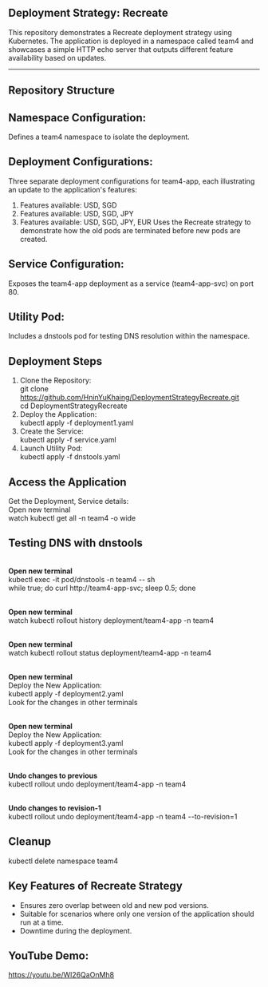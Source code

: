 Deployment Strategy: Recreate
---
This repository demonstrates a Recreate deployment strategy using Kubernetes. The application is deployed in a namespace called team4 and showcases a simple HTTP echo server that outputs different feature availability based on updates.

---
Repository Structure
---

Namespace Configuration:
---
Defines a team4 namespace to isolate the deployment.

Deployment Configurations:
---
Three separate deployment configurations for team4-app, each illustrating an update to the application's features:
1. Features available: USD, SGD
2. Features available: USD, SGD, JPY
3. Features available: USD, SGD, JPY, EUR
Uses the Recreate strategy to demonstrate how the old pods are terminated before new pods are created.

Service Configuration:
---
Exposes the team4-app deployment as a service (team4-app-svc) on port 80.

Utility Pod:
---
Includes a dnstools pod for testing DNS resolution within the namespace.

Deployment Steps
---
1. Clone the Repository:
</BR>git clone https://github.com/HninYuKhaing/DeploymentStrategyRecreate.git
</BR>cd DeploymentStrategyRecreate
2. Deploy the Application:
</BR>kubectl apply -f deployment1.yaml 
3. Create the Service:
</BR>kubectl apply -f service.yaml 
4. Launch Utility Pod:
</BR>kubectl apply -f dnstools.yaml

Access the Application
---
Get the Deployment, Service details:
</BR>Open new terminal
</BR>watch kubectl get all -n team4 -o wide

Testing DNS with dnstools
---
</BR><B>Open new terminal</B>
</BR>kubectl exec -it pod/dnstools -n team4 -- sh
</BR>while true; do curl http://team4-app-svc; sleep 0.5; done

</BR><B>Open new terminal</B>
</BR>watch kubectl rollout history  deployment/team4-app -n team4

</BR><B>Open new terminal</B>
</BR>watch kubectl rollout status  deployment/team4-app -n team4

</BR><B>Open new terminal</B>
</BR>Deploy the New Application:
</BR>kubectl apply -f deployment2.yaml
</BR>Look for the changes in other terminals

</BR><B>Open new terminal</B>
</BR>Deploy the New Application:
</BR>kubectl apply -f deployment3.yaml
</BR>Look for the changes in other terminals

</BR><B>Undo changes to previous</B>
</BR>kubectl rollout undo deployment/team4-app -n team4

</BR><B>Undo changes to revision-1</B>
</BR>kubectl rollout undo deployment/team4-app -n team4 --to-revision=1

Cleanup
---
kubectl delete namespace team4

Key Features of Recreate Strategy
---
- Ensures zero overlap between old and new pod versions.
- Suitable for scenarios where only one version of the application should run at a time.
- Downtime during the deployment.

YouTube Demo:
---
https://youtu.be/Wl26QaOnMh8




